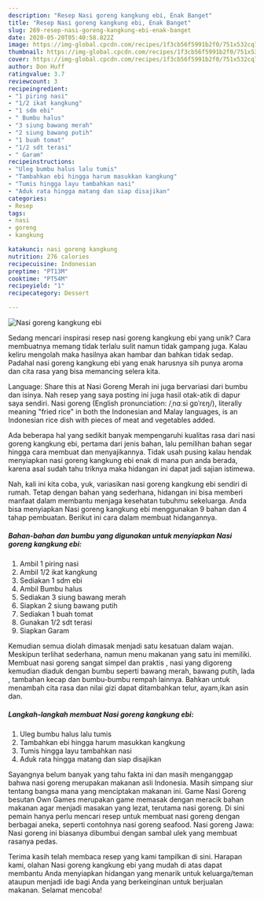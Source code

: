 ```yaml
---
description: "Resep Nasi goreng kangkung ebi, Enak Banget"
title: "Resep Nasi goreng kangkung ebi, Enak Banget"
slug: 269-resep-nasi-goreng-kangkung-ebi-enak-banget
date: 2020-05-20T05:40:58.822Z
image: https://img-global.cpcdn.com/recipes/1f3cb56f5991b2f0/751x532cq70/nasi-goreng-kangkung-ebi-foto-resep-utama.jpg
thumbnail: https://img-global.cpcdn.com/recipes/1f3cb56f5991b2f0/751x532cq70/nasi-goreng-kangkung-ebi-foto-resep-utama.jpg
cover: https://img-global.cpcdn.com/recipes/1f3cb56f5991b2f0/751x532cq70/nasi-goreng-kangkung-ebi-foto-resep-utama.jpg
author: Don Huff
ratingvalue: 3.7
reviewcount: 3
recipeingredient:
- "1 piring nasi"
- "1/2 ikat kangkung"
- "1 sdm ebi"
- " Bumbu halus"
- "3 siung bawang merah"
- "2 siung bawang putih"
- "1 buah tomat"
- "1/2 sdt terasi"
- " Garam"
recipeinstructions:
- "Uleg bumbu halus lalu tumis"
- "Tambahkan ebi hingga harum masukkan kangkung"
- "Tumis hingga layu tambahkan nasi"
- "Aduk rata hingga matang dan siap disajikan"
categories:
- Resep
tags:
- nasi
- goreng
- kangkung

katakunci: nasi goreng kangkung 
nutrition: 276 calories
recipecuisine: Indonesian
preptime: "PT13M"
cooktime: "PT54M"
recipeyield: "1"
recipecategory: Dessert

---
```



![Nasi goreng kangkung ebi](https://img-global.cpcdn.com/recipes/1f3cb56f5991b2f0/751x532cq70/nasi-goreng-kangkung-ebi-foto-resep-utama.jpg)

Sedang mencari inspirasi resep nasi goreng kangkung ebi yang unik? Cara membuatnya memang tidak terlalu sulit namun tidak gampang juga. Kalau keliru mengolah maka hasilnya akan hambar dan bahkan tidak sedap. Padahal nasi goreng kangkung ebi yang enak harusnya sih punya aroma dan cita rasa yang bisa memancing selera kita.

Language: Share this at Nasi Goreng Merah ini juga bervariasi dari bumbu dan isinya. Nah resep yang saya posting ini juga hasil otak-atik di dapur saya sendiri. Nasi goreng (English pronunciation: /ˌnɑːsi ɡɒˈrɛŋ/), literally meaning &#34;fried rice&#34; in both the Indonesian and Malay languages, is an Indonesian rice dish with pieces of meat and vegetables added.

Ada beberapa hal yang sedikit banyak mempengaruhi kualitas rasa dari nasi goreng kangkung ebi, pertama dari jenis bahan, lalu pemilihan bahan segar hingga cara membuat dan menyajikannya. Tidak usah pusing kalau hendak menyiapkan nasi goreng kangkung ebi enak di mana pun anda berada, karena asal sudah tahu triknya maka hidangan ini dapat jadi sajian istimewa.


Nah, kali ini kita coba, yuk, variasikan nasi goreng kangkung ebi sendiri di rumah. Tetap dengan bahan yang sederhana, hidangan ini bisa memberi manfaat dalam membantu menjaga kesehatan tubuhmu sekeluarga. Anda bisa menyiapkan Nasi goreng kangkung ebi menggunakan 9 bahan dan 4 tahap pembuatan. Berikut ini cara dalam membuat hidangannya.

<!--inarticleads1-->

##### Bahan-bahan dan bumbu yang digunakan untuk menyiapkan Nasi goreng kangkung ebi:

1. Ambil 1 piring nasi
1. Ambil 1/2 ikat kangkung
1. Sediakan 1 sdm ebi
1. Ambil  Bumbu halus
1. Sediakan 3 siung bawang merah
1. Siapkan 2 siung bawang putih
1. Sediakan 1 buah tomat
1. Gunakan 1/2 sdt terasi
1. Siapkan  Garam


Kemudian semua diolah dimasak menjadi satu kesatuan dalam wajan. Meskipun terlihat sederhana, namun menu makanan yang satu ini memiliki. Membuat nasi goreng sangat simpel dan praktis , nasi yang digoreng kemudian diaduk dengan bumbu seperti bawang merah, bawang putih, lada , tambahan kecap dan bumbu-bumbu rempah lainnya. Bahkan untuk menambah cita rasa dan nilai gizi dapat ditambahkan telur, ayam,ikan asin dan. 

<!--inarticleads2-->

##### Langkah-langkah membuat Nasi goreng kangkung ebi:

1. Uleg bumbu halus lalu tumis
1. Tambahkan ebi hingga harum masukkan kangkung
1. Tumis hingga layu tambahkan nasi
1. Aduk rata hingga matang dan siap disajikan


Sayangnya belum banyak yang tahu fakta ini dan masih menganggap bahwa nasi goreng merupakan makanan asli Indonesia. Masih simpang siur tentang bangsa mana yang menciptakan makanan ini. Game Nasi Goreng besutan Own Games merupakan game memasak dengan meracik bahan makanan agar menjadi masakan yang lezat, terutama nasi goreng. Di sini pemain hanya perlu mencari resep untuk membuat nasi goreng dengan berbagai aneka, seperti contohnya nasi goreng seafood. Nasi goreng Jawa: Nasi goreng ini biasanya dibumbui dengan sambal ulek yang membuat rasanya pedas. 

Terima kasih telah membaca resep yang kami tampilkan di sini. Harapan kami, olahan Nasi goreng kangkung ebi yang mudah di atas dapat membantu Anda menyiapkan hidangan yang menarik untuk keluarga/teman ataupun menjadi ide bagi Anda yang berkeinginan untuk berjualan makanan. Selamat mencoba!
